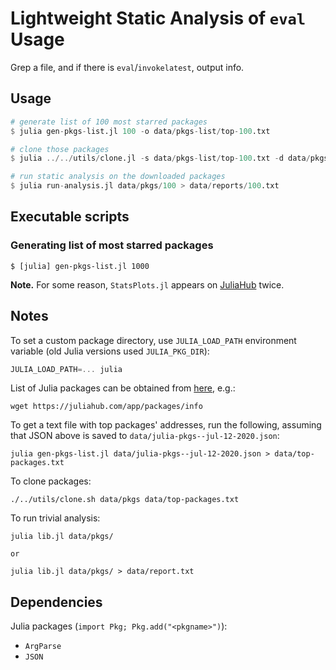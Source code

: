 # Lightweight Static Analysis of `eval` Usage

Grep a file, and if there is `eval`/`invokelatest`, output info.

## Usage

```julia
# generate list of 100 most starred packages
$ julia gen-pkgs-list.jl 100 -o data/pkgs-list/top-100.txt

# clone those packages
$ julia ../../utils/clone.jl -s data/pkgs-list/top-100.txt -d data/pkgs/100

# run static analysis on the downloaded packages
$ julia run-analysis.jl data/pkgs/100 > data/reports/100.txt
```

## Executable scripts

### Generating list of most starred packages

```
$ [julia] gen-pkgs-list.jl 1000
```

**Note.** For some reason, `StatsPlots.jl` appears on
[JuliaHub](https://juliahub.com/ui/Packages) twice.

## Notes

To set a custom package directory, use `JULIA_LOAD_PATH` environment variable
(old Julia versions used `JULIA_PKG_DIR`):

```julia
JULIA_LOAD_PATH=... julia
```

List of Julia packages can be obtained from
[here](https://juliahub.com/app/packages/info), e.g.:

```
wget https://juliahub.com/app/packages/info
```

To get a text file with top packages' addresses, run the following,
assuming that JSON above is saved to `data/julia-pkgs--jul-12-2020.json`:

```
julia gen-pkgs-list.jl data/julia-pkgs--jul-12-2020.json > data/top-packages.txt
```

To clone packages:

```
./../utils/clone.sh data/pkgs data/top-packages.txt
```

To run trivial analysis:

```
julia lib.jl data/pkgs/

or

julia lib.jl data/pkgs/ > data/report.txt
```

## Dependencies

Julia packages (`import Pkg; Pkg.add("<pkgname>")`):

* `ArgParse`
* `JSON`
